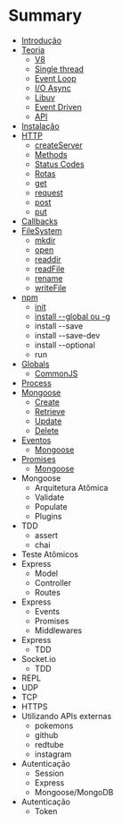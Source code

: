 # Summary

* [Introdução](README.md)
* [Teoria](theory.md)
   * [V8](theory.md#v8)
   * [Single thread](theory.md#single-thread)
   * [Event Loop](theory.md#event-loop)
   * [I/O Async](theory.md#io-async)
   * [Libuv](theory.md#libuv)
   * [Event Driven](theory.md#event-driven)
   * [API](theory.md#api)
* [Instalação](installation.md)
* [HTTP](http.md)
   * [createServer](http.md#createserver)
   * [Methods](http.md#methods)
   * [Status Codes](http.md#status-codes)
   * [Rotas](http.md#rotas)
   * [get](http.md#get)
   * [request](http.md#request)
   * [post](http.md#post)
   * [put](http.md#put)
* [Callbacks](callback.md)
* [FileSystem](fs.md)
   * [mkdir](fs.md#mkdir)
   * [open](fs.md#open)
   * [readdir](fs.md#readdir)
   * [readFile](fs.md#readFile)
   * [rename](fs.md#rename)
   * [writeFile](fs.md#writeFile)
* [npm](npm.md)
   * [init](npm.md#init)
   * [install --global ou -g](npm#installglobaloug)
   * install --save
   * install --save-dev
   * install --optional
   * run
* [Globals](globals.md)
   * [CommonJS](globals.md#commonjs)
* [Process](process.md)
* [Mongoose](mongoose.md)
   * [Create](mongoose.md#create)
   * [Retrieve](mongoose.md#retrieve)
   * [Update](mongoose.md#update)
   * [Delete](mongoose.md#delete)
* [Eventos](events.md)
   * [Mongoose](events.md#mongoose)
* [Promises](promise.md)
   * [Mongoose](promise.md#mongoose)
* Mongoose
   * Arquitetura Atômica
   * Validate
   * Populate
   * Plugins
* TDD
   * assert
   * chai
* Teste Atômicos
* Express
   * Model
   * Controller
   * Routes
* Express
   * Events
   * Promises
   * Middlewares
* Express
   * TDD
* Socket.io
   * TDD
* REPL
* UDP
* TCP
* HTTPS
* Utilizando APIs externas
   * pokemons
   * github
   * redtube
   * instagram
* Autenticação
   * Session
   * Express
   * Mongoose/MongoDB
* Autenticação
   * Token

